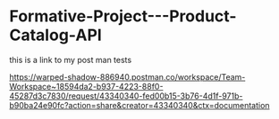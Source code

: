 # Formative-Project---Product-Catalog-API
this is a link to my post man tests

https://warped-shadow-886940.postman.co/workspace/Team-Workspace~18594da2-b937-4223-88f0-45287d3c7830/request/43340340-fed00b15-3b76-4d1f-971b-b90ba24e90fc?action=share&creator=43340340&ctx=documentation 